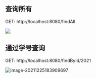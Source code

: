 ## 查询所有
GET: http://localhost:8080/findAll

![](https://gitee.com/nateshao/images/raw/master/img/20211225183811.png)

## 通过学号查询

GET: http://localhost:8080/findById/2021

![image-20211225183909697](https://gitee.com/nateshao/images/raw/master/img/20211225183912.png)
